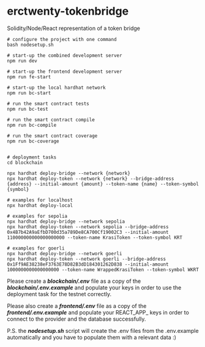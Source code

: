 # erctwenty-tokenbridge
Solidity/Node/React representation of a token bridge

```shell
# configure the project with one command
bash nodesetup.sh

# start-up the combined development server
npm run dev

# start-up the frontend development server
npm run fe-start

# start-up the local hardhat network
npm run bc-start

# run the smart contract tests
npm run bc-test

# run the smart contract compile
npm run bc-compile

# run the smart contract coverage
npm run bc-coverage


# deployment tasks
cd blockchain

npx hardhat deploy-bridge --network {network}
npx hardhat deploy-token --network {network} --bridge-address {address} --initial-amount {amount} --token-name {name} --token-symbol {symbol}

# examples for localhost
npx hardhat deploy-local

# examples for sepolia
npx hardhat deploy-bridge --network sepolia
npx hardhat deploy-token --network sepolia --bridge-address 0x4B7b42A9aEfbD700d35a789De8CA700Cf19002C3 --initial-amount 110000000000000000000 --token-name KrasiToken --token-symbol KRT

# examples for goerli
npx hardhat deploy-bridge --network goerli
npx hardhat deploy-token --network goerli --bridge-address 0x1Ff9AE38238eF3763E78D82B3dD184301262D838 --initial-amount 1000000000000000000 --token-name WrappedKrasiToken --token-symbol WKRT
```

Please create a ***blockchain/.env*** file as a copy of the ***blockchain/.env.example*** and populate your keys in order to use the deployment task for the testnet correctly.

Please also create a ***frontend/.env*** file as a copy of the ***frontend/.env.example*** and populate your REACT_APP_ keys in order to connect to the provider and the database successfully.

P.S. the ***nodesetup.sh*** script will create the .env files from the .env.example automatically and you have to populate them with a relevant data :)
